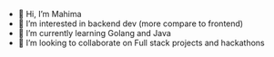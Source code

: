 - 👋 Hi, I’m Mahima 
- 👀 I’m interested in backend dev (more compare to frontend)
- 🌱 I’m currently learning Golang and Java
- 💞️ I’m looking to collaborate on Full stack projects and hackathons

  

<!---
mahimasingh04/mahimasingh04 is a ✨ special ✨ repository because its `README.md` (this file) appears on your GitHub profile.
You can click the Preview link to take a look at your changes.
--->
